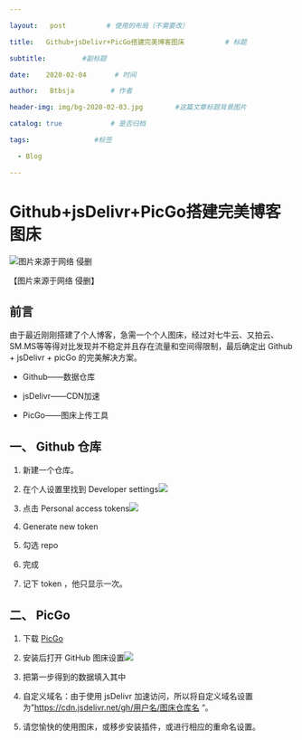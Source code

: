 ```yaml
---

layout:   post          # 使用的布局（不需要改）

title:   Github+jsDelivr+PicGo搭建完美博客图床          # 标题 

subtitle:         #副标题

date:    2020-02-04       # 时间

author:   Btbsja         # 作者

header-img: img/bg-2020-02-03.jpg        #这篇文章标题背景图片

catalog: true            # 是否归档

tags:                #标签

  - Blog

---
```


# Github+jsDelivr+PicGo搭建完美博客图床

![图片来源于网络 侵删](https://cdn.jsdelivr.net/gh/btbsja/btbsjaimg/img/20200223131843.jpg)

【图片来源于网络 侵删】

## 前言

由于最近刚刚搭建了个人博客，急需一个个人图床，经过对七牛云、又拍云、SM.MS等等得对比发现并不稳定并且存在流量和空间得限制，最后确定出 Github + jsDelivr + picGo 的完美解决方案。

* Github——数据仓库

* jsDelivr——CDN加速

* PicGo——图床上传工具

  

## 一、 Github 仓库

1.  新建一个仓库。

2.  在个人设置里找到 Developer settings![](https://cdn.jsdelivr.net/gh/btbsja/btbsjaimg/img/20200223120957.png)
   
3.  点击 Personal access tokens![](https://cdn.jsdelivr.net/gh/btbsja/btbsjaimg/img/20200223121109.png)

4.  Generate new token

5.  勾选 repo

6.  完成

7.  记下 token ，他只显示一次。

## 二、 PicGo

1.  下载 [PicGo](https://github.com/Molunerfinn/picgo/releases)

2.  安装后打开 GitHub 图床设置![](https://cdn.jsdelivr.net/gh/btbsja/btbsjaimg/img/20200223121821.png)


3.  把第一步得到的数据填入其中

4.  自定义域名：由于使用 jsDelivr 加速访问，所以将自定义域名设置为”https://cdn.jsdelivr.net/gh/用户名/图床仓库名 “。

5.  请您愉快的使用图床，或移步安装插件，或进行相应的重命名设置。
